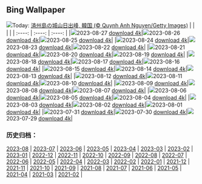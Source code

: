 ## Bing Wallpaper
![](https://global.bing.com/th?id=OHR.JejuIsland_JA-JP7046094436_UHD.jpg&w=1000)Today: [済州島の城山日出峰, 韓国 (© Quynh Anh Nguyen/Getty Images)](https://global.bing.com/th?id=OHR.JejuIsland_JA-JP7046094436_UHD.jpg)
|      |      |      |
| :----: | :----: | :----: |
|![](https://global.bing.com/th?id=OHR.JejuIsland_JA-JP7046094436_UHD.jpg&pid=hp&w=384&h=216&rs=1&c=4)2023-08-27 [download 4k](https://global.bing.com/th?id=OHR.JejuIsland_JA-JP7046094436_UHD.jpg)|![](https://global.bing.com/th?id=OHR.Fireworks2023_JA-JP6750105945_UHD.jpg&pid=hp&w=384&h=216&rs=1&c=4)2023-08-26 [download 4k](https://global.bing.com/th?id=OHR.Fireworks2023_JA-JP6750105945_UHD.jpg)|![](https://global.bing.com/th?id=OHR.YellowstoneFalls_JA-JP6487978368_UHD.jpg&pid=hp&w=384&h=216&rs=1&c=4)2023-08-25 [download 4k](https://global.bing.com/th?id=OHR.YellowstoneFalls_JA-JP6487978368_UHD.jpg)|
|![](https://global.bing.com/th?id=OHR.SharkFinCove_JA-JP4634646966_UHD.jpg&pid=hp&w=384&h=216&rs=1&c=4)2023-08-24 [download 4k](https://global.bing.com/th?id=OHR.SharkFinCove_JA-JP4634646966_UHD.jpg)|![](https://global.bing.com/th?id=OHR.SkogafossWaterfall_JA-JP3872290062_UHD.jpg&pid=hp&w=384&h=216&rs=1&c=4)2023-08-23 [download 4k](https://global.bing.com/th?id=OHR.SkogafossWaterfall_JA-JP3872290062_UHD.jpg)|![](https://global.bing.com/th?id=OHR.TunisiaAmphitheatre_JA-JP3594728371_UHD.jpg&pid=hp&w=384&h=216&rs=1&c=4)2023-08-22 [download 4k](https://global.bing.com/th?id=OHR.TunisiaAmphitheatre_JA-JP3594728371_UHD.jpg)|
|![](https://global.bing.com/th?id=OHR.EmeraldLakeYukon_JA-JP3388151344_UHD.jpg&pid=hp&w=384&h=216&rs=1&c=4)2023-08-21 [download 4k](https://global.bing.com/th?id=OHR.EmeraldLakeYukon_JA-JP3388151344_UHD.jpg)|![](https://global.bing.com/th?id=OHR.StartPointLight_JA-JP3029099538_UHD.jpg&pid=hp&w=384&h=216&rs=1&c=4)2023-08-20 [download 4k](https://global.bing.com/th?id=OHR.StartPointLight_JA-JP3029099538_UHD.jpg)|![](https://global.bing.com/th?id=OHR.CameraSquirrel_JA-JP2800387213_UHD.jpg&pid=hp&w=384&h=216&rs=1&c=4)2023-08-19 [download 4k](https://global.bing.com/th?id=OHR.CameraSquirrel_JA-JP2800387213_UHD.jpg)|
|![](https://global.bing.com/th?id=OHR.AvatarMountain_JA-JP2526230045_UHD.jpg&pid=hp&w=384&h=216&rs=1&c=4)2023-08-18 [download 4k](https://global.bing.com/th?id=OHR.AvatarMountain_JA-JP2526230045_UHD.jpg)|![](https://global.bing.com/th?id=OHR.GrasslandsNationalParkSaskachewan_JA-JP3274643778_UHD.jpg&pid=hp&w=384&h=216&rs=1&c=4)2023-08-17 [download 4k](https://global.bing.com/th?id=OHR.GrasslandsNationalParkSaskachewan_JA-JP3274643778_UHD.jpg)|![](https://global.bing.com/th?id=OHR.GozanOkuribi2023_JA-JP6571429669_UHD.jpg&pid=hp&w=384&h=216&rs=1&c=4)2023-08-16 [download 4k](https://global.bing.com/th?id=OHR.GozanOkuribi2023_JA-JP6571429669_UHD.jpg)|
|![](https://global.bing.com/th?id=OHR.TaorminaSquare_JA-JP1602272680_UHD.jpg&pid=hp&w=384&h=216&rs=1&c=4)2023-08-15 [download 4k](https://global.bing.com/th?id=OHR.TaorminaSquare_JA-JP1602272680_UHD.jpg)|![](https://global.bing.com/th?id=OHR.KeyWestBridge_JA-JP1406003340_UHD.jpg&pid=hp&w=384&h=216&rs=1&c=4)2023-08-14 [download 4k](https://global.bing.com/th?id=OHR.KeyWestBridge_JA-JP1406003340_UHD.jpg)|![](https://global.bing.com/th?id=OHR.PerseidsOregon_JA-JP1202556459_UHD.jpg&pid=hp&w=384&h=216&rs=1&c=4)2023-08-13 [download 4k](https://global.bing.com/th?id=OHR.PerseidsOregon_JA-JP1202556459_UHD.jpg)|
|![](https://global.bing.com/th?id=OHR.ThreeElephants_JA-JP2478000668_UHD.jpg&pid=hp&w=384&h=216&rs=1&c=4)2023-08-12 [download 4k](https://global.bing.com/th?id=OHR.ThreeElephants_JA-JP2478000668_UHD.jpg)|![](https://global.bing.com/th?id=OHR.MountainDay2023_JA-JP1098960867_UHD.jpg&pid=hp&w=384&h=216&rs=1&c=4)2023-08-11 [download 4k](https://global.bing.com/th?id=OHR.MountainDay2023_JA-JP1098960867_UHD.jpg)|![](https://global.bing.com/th?id=OHR.WorldLionDay_JA-JP2089324096_UHD.jpg&pid=hp&w=384&h=216&rs=1&c=4)2023-08-10 [download 4k](https://global.bing.com/th?id=OHR.WorldLionDay_JA-JP2089324096_UHD.jpg)|
|![](https://global.bing.com/th?id=OHR.BathurstArt_JA-JP1737755187_UHD.jpg&pid=hp&w=384&h=216&rs=1&c=4)2023-08-09 [download 4k](https://global.bing.com/th?id=OHR.BathurstArt_JA-JP1737755187_UHD.jpg)|![](https://global.bing.com/th?id=OHR.InfinityTaipei_JA-JP1456482125_UHD.jpg&pid=hp&w=384&h=216&rs=1&c=4)2023-08-08 [download 4k](https://global.bing.com/th?id=OHR.InfinityTaipei_JA-JP1456482125_UHD.jpg)|![](https://global.bing.com/th?id=OHR.BodieNC_JA-JP1160561099_UHD.jpg&pid=hp&w=384&h=216&rs=1&c=4)2023-08-07 [download 4k](https://global.bing.com/th?id=OHR.BodieNC_JA-JP1160561099_UHD.jpg)|
|![](https://global.bing.com/th?id=OHR.HiroshimaPeace2023_JA-JP0775364620_UHD.jpg&pid=hp&w=384&h=216&rs=1&c=4)2023-08-06 [download 4k](https://global.bing.com/th?id=OHR.HiroshimaPeace2023_JA-JP0775364620_UHD.jpg)|![](https://global.bing.com/th?id=OHR.AtlanticPuffin_JA-JP0342843453_UHD.jpg&pid=hp&w=384&h=216&rs=1&c=4)2023-08-05 [download 4k](https://global.bing.com/th?id=OHR.AtlanticPuffin_JA-JP0342843453_UHD.jpg)|![](https://global.bing.com/th?id=OHR.NaganoPond_JA-JP0131888809_UHD.jpg&pid=hp&w=384&h=216&rs=1&c=4)2023-08-04 [download 4k](https://global.bing.com/th?id=OHR.NaganoPond_JA-JP0131888809_UHD.jpg)|
|![](https://global.bing.com/th?id=OHR.ZelenciSprings_JA-JP9838460197_UHD.jpg&pid=hp&w=384&h=216&rs=1&c=4)2023-08-03 [download 4k](https://global.bing.com/th?id=OHR.ZelenciSprings_JA-JP9838460197_UHD.jpg)|![](https://global.bing.com/th?id=OHR.CapitolButte_JA-JP9625919986_UHD.jpg&pid=hp&w=384&h=216&rs=1&c=4)2023-08-02 [download 4k](https://global.bing.com/th?id=OHR.CapitolButte_JA-JP9625919986_UHD.jpg)|![](https://global.bing.com/th?id=OHR.Neputa2023_JA-JP9406912677_UHD.jpg&pid=hp&w=384&h=216&rs=1&c=4)2023-08-01 [download 4k](https://global.bing.com/th?id=OHR.Neputa2023_JA-JP9406912677_UHD.jpg)|
|![](https://global.bing.com/th?id=OHR.RockHouse_JA-JP8879635056_UHD.jpg&pid=hp&w=384&h=216&rs=1&c=4)2023-07-31 [download 4k](https://global.bing.com/th?id=OHR.RockHouse_JA-JP8879635056_UHD.jpg)|![](https://global.bing.com/th?id=OHR.PalouseHills_JA-JP8664881867_UHD.jpg&pid=hp&w=384&h=216&rs=1&c=4)2023-07-30 [download 4k](https://global.bing.com/th?id=OHR.PalouseHills_JA-JP8664881867_UHD.jpg)|![](https://global.bing.com/th?id=OHR.TigerIndia_JA-JP8434138959_UHD.jpg&pid=hp&w=384&h=216&rs=1&c=4)2023-07-29 [download 4k](https://global.bing.com/th?id=OHR.TigerIndia_JA-JP8434138959_UHD.jpg)|

### 历史归档：
[2023-08](https://github.com/niumoo/bing-wallpaper/tree/main/picture/2023-08/) | [2023-07](https://github.com/niumoo/bing-wallpaper/tree/main/picture/2023-07/) | [2023-06](https://github.com/niumoo/bing-wallpaper/tree/main/picture/2023-06/) | [2023-05](https://github.com/niumoo/bing-wallpaper/tree/main/picture/2023-05/) | [2023-04](https://github.com/niumoo/bing-wallpaper/tree/main/picture/2023-04/) | [2023-03](https://github.com/niumoo/bing-wallpaper/tree/main/picture/2023-03/) | [2023-02](https://github.com/niumoo/bing-wallpaper/tree/main/picture/2023-02/) | [2023-01](https://github.com/niumoo/bing-wallpaper/tree/main/picture/2023-01/) | 
[2022-12](https://github.com/niumoo/bing-wallpaper/tree/main/picture/2022-12/) | [2022-11](https://github.com/niumoo/bing-wallpaper/tree/main/picture/2022-11/) | [2022-10](https://github.com/niumoo/bing-wallpaper/tree/main/picture/2022-10/) | [2022-09](https://github.com/niumoo/bing-wallpaper/tree/main/picture/2022-09/) | [2022-08](https://github.com/niumoo/bing-wallpaper/tree/main/picture/2022-08/) | [2022-07](https://github.com/niumoo/bing-wallpaper/tree/main/picture/2022-07/) | [2022-06](https://github.com/niumoo/bing-wallpaper/tree/main/picture/2022-06/) | [2022-05](https://github.com/niumoo/bing-wallpaper/tree/main/picture/2022-05/) | 
[2022-04](https://github.com/niumoo/bing-wallpaper/tree/main/picture/2022-04/) | [2022-03](https://github.com/niumoo/bing-wallpaper/tree/main/picture/2022-03/) | [2022-02](https://github.com/niumoo/bing-wallpaper/tree/main/picture/2022-02/) | [2022-01](https://github.com/niumoo/bing-wallpaper/tree/main/picture/2022-01/) | [2021-12](https://github.com/niumoo/bing-wallpaper/tree/main/picture/2021-12/) | [2021-11](https://github.com/niumoo/bing-wallpaper/tree/main/picture/2021-11/) | [2021-10](https://github.com/niumoo/bing-wallpaper/tree/main/picture/2021-10/) | [2021-09](https://github.com/niumoo/bing-wallpaper/tree/main/picture/2021-09/) | 
[2021-08](https://github.com/niumoo/bing-wallpaper/tree/main/picture/2021-08/) | [2021-07](https://github.com/niumoo/bing-wallpaper/tree/main/picture/2021-07/) | [2021-06](https://github.com/niumoo/bing-wallpaper/tree/main/picture/2021-06/) | [2021-05](https://github.com/niumoo/bing-wallpaper/tree/main/picture/2021-05/) | [2021-04](https://github.com/niumoo/bing-wallpaper/tree/main/picture/2021-04/) | [2021-03](https://github.com/niumoo/bing-wallpaper/tree/main/picture/2021-03/) | [2021-02](https://github.com/niumoo/bing-wallpaper/tree/main/picture/2021-02/) | 